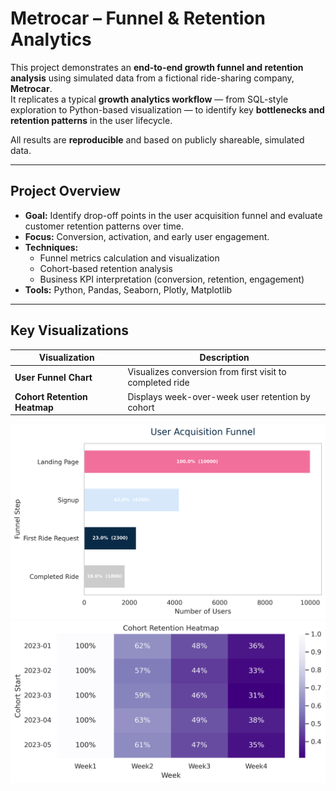 # Metrocar – Funnel & Retention Analytics

This project demonstrates an **end-to-end growth funnel and retention analysis** using simulated data from a fictional ride-sharing company, **Metrocar**.  
It replicates a typical **growth analytics workflow** — from SQL-style exploration to Python-based visualization — to identify key **bottlenecks and retention patterns** in the user lifecycle.

All results are **reproducible** and based on publicly shareable, simulated data.

---

## Project Overview
- **Goal:** Identify drop-off points in the user acquisition funnel and evaluate customer retention patterns over time.  
- **Focus:** Conversion, activation, and early user engagement.  
- **Techniques:**  
  - Funnel metrics calculation and visualization  
  - Cohort-based retention analysis  
  - Business KPI interpretation (conversion, retention, engagement)  
- **Tools:** Python, Pandas, Seaborn, Plotly, Matplotlib

---

## Key Visualizations

| Visualization | Description |
|----------------|-------------|
| **User Funnel Chart** | Visualizes conversion from first visit to completed ride |
| **Cohort Retention Heatmap** | Displays week-over-week user retention by cohort |

![Funnel Chart](reports/funnel_plot.png)
![Retention Heatmap](reports/retention_heatmap.png)
